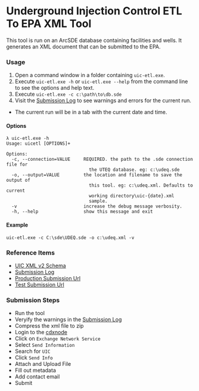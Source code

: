 ﻿# Underground Injection Control ETL To EPA XML Tool

This tool is run on an ArcSDE database containing facilities and wells. It generates
an XML document that can be submitted to the EPA.

### Usage

1. Open a command window in a folder containing `uic-etl.exe`.
1. Execute `uic-etl.exe -h` or `uic-etl.exe --help` from the command line to see the options and help text.
1. Execute `uic-etl.exe -c c:\path\to\db.sde`
1. Visit the [Submission Log](https://docs.google.com/spreadsheets/d/1jeYvLWq7XFmDgKayO7ZFyNuqzkRnDS9Wz0ozwquTErA/) to see warnings and errors for the current run.
  - The current run will be in a tab with the current date and time.

#### Options
```
λ uic-etl.exe -h
Usage: uicetl [OPTIONS]+

Options:
  -c, --connection=VALUE     REQUIRED. the path to the .sde connection file for
                               the UTEQ database. eg: c:\udeq.sde
  -o, --output=VALUE         the location and filename to save the output of
                               this tool. eg: c:\udeq.xml. Defaults to current
                               working directory\uic-{date}.xml
                               sample.
  -v                         increase the debug message verbosity.
  -h, --help                 show this message and exit
```

#### Example

`uic-etl.exe -c C:\sde\UDEQ.sde -o c:\udeq.xml -v`

### Reference Items

- [UIC XML v2 Schema](http://www.exchangenetwork.net/schema/UIC/2/UIC_SampleXML_v2.0.xml)
- [Submission Log](https://docs.google.com/spreadsheets/d/1jeYvLWq7XFmDgKayO7ZFyNuqzkRnDS9Wz0ozwquTErA/)
- [Production Submission Url](https://enservices.epa.gov/Login.aspx)
- [Test Submission Url](https://enservicestest.epacdxnode.net/login.aspx)

### Submission Steps

- Run the tool
- Veryify the warnings in the [Submission Log](https://docs.google.com/spreadsheets/d/1jeYvLWq7XFmDgKayO7ZFyNuqzkRnDS9Wz0ozwquTErA/)
- Compress the xml file to zip
- Login to the [cdxnode](https://enservices.epa.gov/Login.aspx)
- Click on `Exchange Network Service` 
- Select `Send Information`
- Search for `UIC`
- Click `Send Info`
- Attach and Upload File
- Fill out metadata
- Add contact email
- Submit

